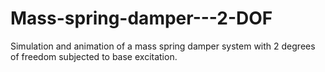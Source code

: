 # Mass-spring-damper---2-DOF
Simulation and animation of a mass spring damper system with 2 degrees of freedom subjected to base excitation.
